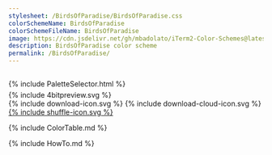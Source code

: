 ```yaml
---
stylesheet: /BirdsOfParadise/BirdsOfParadise.css
colorSchemeName: BirdsOfParadise
colorSchemeFileName: BirdsOfParadise
image: https://cdn.jsdelivr.net/gh/mbadolato/iTerm2-Color-Schemes@latest/screenshots/BirdsOfParadise.png
description: BirdsOfParadise color scheme
permalink: /BirdsOfParadise/
---
```


<h2 style='text-align:center'>
    <a id='colorSchemeNameLink' href='#'>
        <span class='ColorSchemeFileName'></span>
    </a>
</h2>

<div class='centeredText' style='margin-bottom:1%'>
{% include PaletteSelector.html %}
</div>

<div class='centeredText'>
{% include 4bitpreview.svg %}
</div>

<div class='centeredText'>
    <a id='downloadSchemeLink' class='padded'>
{% include download-icon.svg %}
    </a>
    <a id='cdnSchemeLink' class='padded'>
{% include download-cloud-icon.svg %}
    </a>
    <a id='feelingLucky' href="javascript:feelingLucky(document.getElementById('themeSelector'))" class='padded'>
{% include shuffle-icon.svg %}
    </a>    
</div>

{% include ColorTable.md %}

{% include HowTo.md %}

